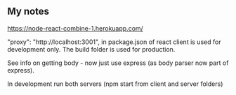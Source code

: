 ## My notes
https://node-react-combine-1.herokuapp.com/

"proxy": "http://localhost:3001", in package.json of react client is used for development only.
The build folder is used for production.

See info on getting body - now just use express (as body parser now part of express).

In development run both servers (npm start from client and server folders)
